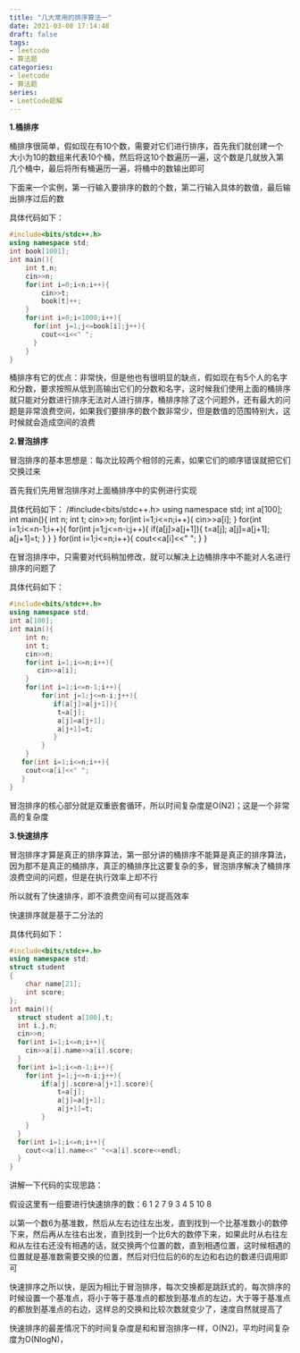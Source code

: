 ```yaml
---
title: "几大常用的排序算法一"
date: 2021-03-08 17:14:48
draft: false
tags:
- leetcode
- 算法题
categories: 
- leetcode
- 算法题
series:
- LeetCode题解
---
```

**1.桶排序**

桶排序很简单，假如现在有10个数，需要对它们进行排序，首先我们就创建一个大小为10的数组来代表10个桶，然后将这10个数遍历一遍，这个数是几就放入第几个桶中，最后将所有桶遍历一遍，将桶中的数输出即可

下面来一个实例，第一行输入要排序的数的个数，第二行输入具体的数值，最后输出排序过后的数

具体代码如下：

```c++
#include<bits/stdc++.h>
using namespace std;
int book[1001];
int main(){
    int t,n;
    cin>>n;
    for(int i=0;i<n;i++){
        cin>>t;
        book[t]++;
    }
    for(int i=0;i<1000;i++){
      for(int j=1;j<=book[i];j++){
        cout<<i<<" ";
      }
    }
}
```

桶排序有它的优点：非常快，但是他也有很明显的缺点，假如现在有5个人的名字和分数，要求按照从低到高输出它们的分数和名字，这时候我们使用上面的桶排序就只能对分数进行排序无法对人进行排序，桶排序除了这个问题外，还有最大的问题是非常浪费空间，如果我们要排序的数个数非常少，但是数值的范围特别大，这时候就会造成空间的浪费

**2.冒泡排序**

冒泡排序的基本思想是：每次比较两个相邻的元素，如果它们的顺序错误就把它们交换过来

首先我们先用冒泡排序对上面桶排序中的实例进行实现

具体代码如下：
/#include<bits/stdc++.h> using namespace std; int a[100]; int main(){ int n; int t; cin>>n; for(int i=1;i<=n;i++){ cin>>a[i]; } for(int i=1;i<=n-1;i++){ for(int j=1;j<=n-i;j++){ if(a[j]>a[j+1]){ t=a[j]; a[j]=a[j+1]; a[j+1]=t; } } } for(int i=1;i<=n;i++){ cout<<a[i]<<" "; } }

在冒泡排序中，只需要对代码稍加修改，就可以解决上边桶排序中不能对人名进行排序的问题了

具体代码如下：

```c++
#include<bits/stdc++.h>
using namespace std;
int a[100];
int main(){
    int n;
    int t;
    cin>>n;
    for(int i=1;i<=n;i++){
       cin>>a[i];
    }
    for(int i=1;i<=n-1;i++){
        for(int j=1;j<=n-i;j++){
           if(a[j]>a[j+1]){
            t=a[j];
            a[j]=a[j+1];
            a[j+1]=t;
           }
        }
    }
   for(int i=1;i<=n;i++){
    cout<<a[i]<<" ";
   }
}
```

冒泡排序的核心部分就是双重嵌套循环，所以时间复杂度是O(N2)；这是一个非常高的复杂度

**3.快速排序**

冒泡排序才算是真正的排序算法，第一部分讲的桶排序不能算是真正的排序算法，因为那不是真正的桶排序，真正的桶排序比这要复杂的多，冒泡排序解决了桶排序浪费空间的问题，但是在执行效率上却不行

所以就有了快速排序，即不浪费空间有可以提高效率

快速排序就是基于二分法的

具体代码如下：

```c++
#include<bits/stdc++.h>
using namespace std;
struct student
{
    char name[21];
    int score;
};
int main(){
  struct student a[100],t;
  int i,j,n;
  cin>>n;
  for(int i=1;i<=n;i++){
    cin>>a[i].name>>a[i].score;
  }
  for(int i=1;i<=n-1;i++){
    for(int j=1;j<=n-i;j++){
        if(a[j].score>a[j+1].score){
            t=a[j];
            a[j]=a[j+1];
            a[j+1]=t;
        }
    }
  }
  for(int i=1;i<=n;i++){
    cout<<a[i].name<<" "<<a[i].score<<endl;
  }
}
```

讲解一下代码的实现思路：

假设这里有一组要进行快速排序的数：6 1 2 7 9 3 4 5 10 8

以第一个数6为基准数，然后从左右边往左出发，直到找到一个比基准数小的数停下来，然后再从左往右出发，直到找到一个比6大的数停下来，如果此时从右往左和从左往右还没有相遇的话，就交换两个位置的数，直到相遇位置，这时候相遇的位置就是基准数需要交换的位置，然后对归位后的6的左边和右边的数递归调用即可

快速排序之所以快，是因为相比于冒泡排序，每次交换都是跳跃式的，每次排序的时候设置一个基准点，将小于等于基准点的都放到基准点的左边，大于等于基准点的都放到基准点的右边，这样总的交换和比较次数就变少了，速度自然就提高了

快速排序的最差情况下的时间复杂度是和和冒泡排序一样，O(N2)，平均时间复杂度为O(NlogN)，